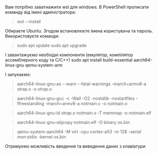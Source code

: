 Вам потрібно заватнажити wsl для windows.
В PowerShell прописати команду від імені адміністратора:
> wsl --install

Обираєте Ubuntu. Згодом встановлюєте імена користувача та пароль.
Використовуєте команди:
> sudo apt update
> sudo apt upgrade

І завантажуємо необхідні компоненти (емулятор, компілятор ассемблерного коду та С/С++)
sudo apt install build-essential aarch64-linux-gnu qemu-system-arm

І запукаємо:
> aarch64-linux-gnu-as --warn --fatal-warnings -march=armv8-a strap.s -o strap.o

> aarch64-linux-gnu-gcc -c -Wall -O2 -nostdlib -nostartfiles -ffreestanding -march=armv8-a notmain.c -o notmain.o

> aarch64-linux-gnu-ld strap.o notmain.o -T memmap -o notmain.elf

> aarch64-linux-gnu-objcopy notmain.elf -O binary os.bin

> qemu-system-aarch64 -M virt -cpu cortex-a53 -m 128 -serial mon:stdio -kernel os.bin


Отримуємо можливість введення та виведення даних з клавіатури
